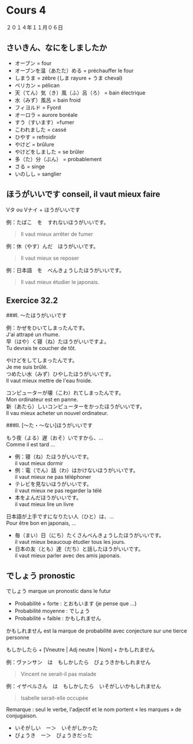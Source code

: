 Cours 4
=========

２０１４年１１月０６日

さいきん、なにをしましたか
---------------------

* オーブン = four
* オーブンを温（あたた）める = préchauffer le four
* しまうま = zèbre (しま rayure + うま cheval)
* ペリカン = pélican
* 天（てん）気（き）風（ふ）呂（ろ） = bain électrique
* 水（みず）風呂 = bain froid
* フィヨルド = Fyord
* オーロラ = aurore boréale
* すう（すいます）=fumer
* こわれました = cassé
* ひやす = refroidir
* やけど = brûlure
* やけどをしました = se brûler
* 多（た）分（ぶん） = probablement
* さる = singe
* いのしし = sanglier

ほうがいいです conseil, il vaut mieux faire
--------

Vタ ou Vナイ + ほうがいいです

例：たばこ　を　すれないほうがいいです。
> Il vaut mieux arrêter de fumer

例：休（やす）んだ　ほうがいいです。
> Il vaut mieux se reposer

例：日本語　を　べんきょうしたほうがいいです。
> Il vaut mieux étudier le japonais.

Exercice 32.2
-----

###I. 〜たほうがいいです

例：かぜをひいてしまったんです。    
J'ai attrapé un rhume.    
早（はや）く寝（ね）たほうがいいですよ。    
Tu devrais te coucher de tôt.

やけどをしてしまったんです。    
Je me suis brûlé.    
つめたい水（みず）ひやしたほうがいいです。     
Il vaut mieux mettre de l'eau froide.

コンピューターが壊（こわ）れてしまったんです。     
Mon ordinateur est en panne.    
新（あたら）しいコンピューターをかったほうがいいです。  
Il vau mieux acheter un nouvel ordinateur.

###II. [〜た・〜ない]ほうがいいです

もう夜（よる）遅（おそ）いですから、…  
Comme il est tard …

- 例：寝（ね）たほうがいいです。    
il vaut mieux dormir
- 例：電（でん）話（わ）はかけないほうがいいです。    
il vaut mieux ne pas téléphoner
- テレビを見ないほうがいいです。   
il vaut mieux ne pas regarder la télé
- 本をよんだほうがいいです。    
il vaut mieux lire un livre

日本語が上手ですになりたい人（ひと）は、…   
Pour être bon en japonais, …

- 毎（まい）日（にち）たくさんべんきょうしたほうがいいです。   
il vaut mieux beaucoup étudier tous les jours.
- 日本の友（とも）達（だち）と話したほうがいいです。    
il vaut mieux parler avec des amis japonais.


でしょう pronostic
------------

でしょう marque un pronostic dans le futur

* Probabilité + forte : とおもいます (je pense que …)
* Probabilité moyenne : でしょう
* Probabilité + faible : かもしれません

かもしれません est la marque de probabilité avec conjecture sur une tierce personne

もしかしたら + [Vneutre | Adj neutre | Nom] + かもしれません

例：ヴァンサン　は　もしかしたら　びょうきかもしれません
> Vincent ne serait-il pas malade

例：イザベルさん　は　もしかしたら　いそがしいかもしれません
> Isabelle serait-elle occupée

Remarque : seul le verbe, l'adjectif et le nom portent « les marques » de conjugaison.

* いそがしい　ー＞　いそがしかった  
* びょうき　ー＞　びょうきだった







